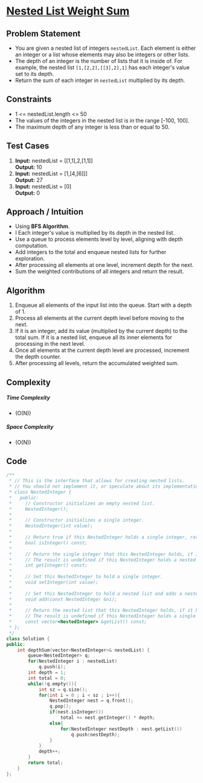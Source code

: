 # [Nested List Weight Sum](https://leetcode.com/problems/nested-list-weight-sum/description/)

## Problem Statement
- You are given a nested list of integers `nestedList`. Each element is either an integer or a list whose elements may also be integers or other lists.
- The depth of an integer is the number of lists that it is inside of. For example, the nested list `[1,[2,2],[[3],2],1]` has each integer's value set to its depth.
- Return the sum of each integer in `nestedList` multiplied by its depth.



## Constraints
- 1 <= nestedList.length <= 50
- The values of the integers in the nested list is in the range [-100, 100].
- The maximum depth of any integer is less than or equal to 50.




## Test Cases
1. **Input:** nestedList = \[[1,1],2,[1,1]] <br>
**Output:** 10
2. **Input:** nestedList = \[1,[4,[6]]] <br>
**Output:** 27
3. **Input:** nestedList = [0] <br>
**Output:** 0




## Approach / Intuition 
- Using **BFS Algorithm**.
- I Each integer's value is multiplied by its depth in the nested list.
- Use a queue to process elements level by level, aligning with depth computation.
- Add integers to the total and enqueue nested lists for further exploration.
- After processing all elements at one level, increment depth for the next.
- Sum the weighted contributions of all integers and return the result.




## Algorithm 
1. Enqueue all elements of the input list into the queue. Start with a depth of 1.
2. Process all elements at the current depth level before moving to the next.
3. If it is an integer, add its value (multiplied by the current depth) to the total sum. If it is a nested list, enqueue all its inner elements for processing in the next level.
4. Once all elements at the current depth level are processed, increment the depth counter.
5. After processing all levels, return the accumulated weighted sum.




## Complexity
##### Time Complexity
- \(O(N)\)
##### Space Complexity
- \(O(N)\)




## Code
```cpp
/**
 * // This is the interface that allows for creating nested lists.
 * // You should not implement it, or speculate about its implementation
 * class NestedInteger {
 *   public:
 *     // Constructor initializes an empty nested list.
 *     NestedInteger();
 *
 *     // Constructor initializes a single integer.
 *     NestedInteger(int value);
 *
 *     // Return true if this NestedInteger holds a single integer, rather than a nested list.
 *     bool isInteger() const;
 *
 *     // Return the single integer that this NestedInteger holds, if it holds a single integer
 *     // The result is undefined if this NestedInteger holds a nested list
 *     int getInteger() const;
 *
 *     // Set this NestedInteger to hold a single integer.
 *     void setInteger(int value);
 *
 *     // Set this NestedInteger to hold a nested list and adds a nested integer to it.
 *     void add(const NestedInteger &ni);
 *
 *     // Return the nested list that this NestedInteger holds, if it holds a nested list
 *     // The result is undefined if this NestedInteger holds a single integer
 *     const vector<NestedInteger> &getList() const;
 * };
 */
class Solution {
public:
    int depthSum(vector<NestedInteger>& nestedList) {
        queue<NestedInteger> q;
        for(NestedInteger i : nestedList)
            q.push(i);
        int depth = 1;
        int total = 0;
        while(!q.empty()){
            int sz = q.size();
            for(int i = 0 ; i < sz ; i++){
                NestedInteger nest = q.front();
                q.pop();
                if(nest.isInteger())
                    total += nest.getInteger() * depth;
                else{
                    for(NestedInteger nestDepth : nest.getList())
                        q.push(nestDepth);
                }
            }
            depth++;
        }
        return total;
    }
};
```